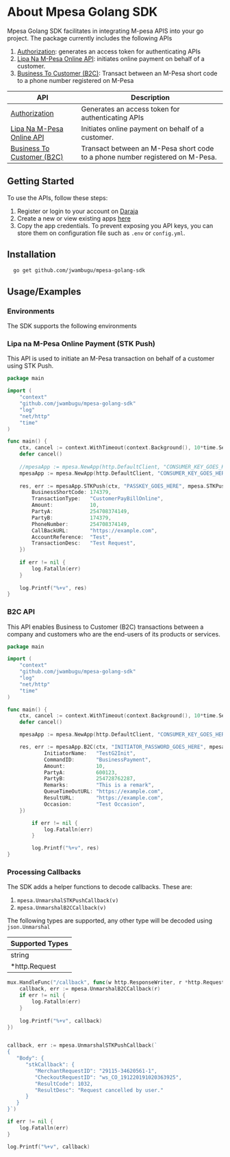 # About Mpesa Golang SDK

Mpesa Golang SDK facilitates in integrating M-pesa APIS into your go project. The package currently includes the following APIs

1. [Authorization](https://developer.safaricom.co.ke/APIs/Authorization): generates an access token for authenticating APIs
1. [Lipa Na M-Pesa Online API](https://developer.safaricom.co.ke/APIs/MpesaExpressSimulate): initiates online payment on behalf of a customer.
1. [Business To Customer (B2C)](https://developer.safaricom.co.ke/APIs/BusinessToCustomer): Transact between an M-Pesa short code to a phone number registered on M-Pesa

| API                                                                                       | Description                                                                   |
|-------------------------------------------------------------------------------------------|-------------------------------------------------------------------------------|
| [Authorization](https://developer.safaricom.co.ke/APIs/Authorization)                     | Generates an access token for authenticating APIs                             |
| [Lipa Na M-Pesa Online API](https://developer.safaricom.co.ke/APIs/MpesaExpressSimulate)  | Initiates online payment on behalf of a customer.                             |
| [Business To Customer  (B2C) ](https://developer.safaricom.co.ke/APIs/BusinessToCustomer) | Transact between an M-Pesa short code to a phone number registered on M-Pesa. |

## Getting Started

To use the APIs, follow these steps:

1. Register or login to your account on [Daraja](https://developer.safaricom.co.ke/)
2. Create a new or view existing apps [here](https://developer.safaricom.co.ke/MyApps)
3. Copy the app credentials. To prevent exposing you API keys, you can store them on configuration file such as `.env` or `config.yml`.


## Installation

```bash 
  go get github.com/jwambugu/mpesa-golang-sdk
```

## Usage/Examples

### Environments
The SDK supports the following environments

### Lipa na M-Pesa Online Payment (STK Push)

This API is used to initiate an M-Pesa transaction on behalf of a customer using STK Push.

```go
package main

import (
    "context"
    "github.com/jwambugu/mpesa-golang-sdk"
    "log"
    "net/http"
    "time"
)

func main() {
    ctx, cancel := context.WithTimeout(context.Background(), 10*time.Second)
    defer cancel()
    
    //mpesaApp := mpesa.NewApp(http.DefaultClient, "CONSUMER_KEY_GOES_HERE", "CONSUMER_SECRET_GOES_HERE", mpesa.Sandbox)
    mpesaApp := mpesa.NewApp(http.DefaultClient, "CONSUMER_KEY_GOES_HERE", "CONSUMER_SECRET_GOES_HERE", mpesa.Sandbox)
    
    res, err := mpesaApp.STKPush(ctx, "PASSKEY_GOES_HERE", mpesa.STKPushRequest{
        BusinessShortCode: 174379,
        TransactionType:   "CustomerPayBillOnline",
        Amount:            10,
        PartyA:            254708374149,
        PartyB:            174379,
        PhoneNumber:       254708374149,
        CallBackURL:       "https://example.com",
        AccountReference:  "Test",
        TransactionDesc:   "Test Request",
    })
    
    if err != nil {
        log.Fatalln(err)
    }
    
    log.Printf("%+v", res)
}
```

### B2C API

This API enables Business to Customer (B2C) transactions between a company and customers who are the end-users of its
products or services.

```go
package main

import (
	"context"
	"github.com/jwambugu/mpesa-golang-sdk"
	"log"
	"net/http"
	"time"
)

func main() {
	ctx, cancel := context.WithTimeout(context.Background(), 10*time.Second)
	defer cancel()

	mpesaApp := mpesa.NewApp(http.DefaultClient, "CONSUMER_KEY_GOES_HERE", "CONSUMER_SECRET_GOES_HERE", mpesa.Sandbox)

	res, err := mpesaApp.B2C(ctx, "INITIATOR_PASSWORD_GOES_HERE", mpesa.B2CRequest{
            InitiatorName:   "TestG2Init",
            CommandID:       "BusinessPayment",
            Amount:          10,
            PartyA:          600123,
            PartyB:          254728762287,
            Remarks:         "This is a remark",
            QueueTimeOutURL: "https://example.com",
            ResultURL:       "https://example.com",
            Occasion:        "Test Occasion",
	})

        if err != nil {
            log.Fatalln(err)
        }

        log.Printf("%+v", res)
}
```

### Processing Callbacks
The SDK adds a helper functions to decode callbacks. These are:
1. `mpesa.UnmarshalSTKPushCallback(v)`
2. `mpesa.UnmarshalB2CCallback(v)`

The following types are supported, any other type will be decoded using `json.Unmarshal`

| Supported Types |
|-----------------|
| string          |
| *http.Request   |

```go
mux.HandleFunc("/callback", func(w http.ResponseWriter, r *http.Request) {
    callback, err := mpesa.UnmarshalB2CCallback(r)
    if err != nil {
        log.Fatalln(err)
    }
    
    log.Printf("%+v", callback)
})


callback, err := mpesa.UnmarshalSTKPushCallback(`
{    
   "Body": {
      "stkCallback": {
         "MerchantRequestID": "29115-34620561-1",
         "CheckoutRequestID": "ws_CO_191220191020363925",
         "ResultCode": 1032,
         "ResultDesc": "Request cancelled by user."
      }
   }
}`)

if err != nil {
    log.Fatalln(err)
}

log.Printf("%+v", callback)
```